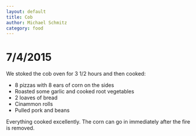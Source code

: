 ```yaml
---
layout: default
title: Cob
author: Michael Schmitz
category: food
---
```


# 7/4/2015

We stoked the cob oven for 3 1/2 hours and then cooked:

* 8 pizzas with 8 ears of corn on the sides
* Roasted some garlic and cooked root vegetables
* 2 loaves of bread
* Cinammon rolls
* Pulled pork and beans

Everything cooked excellently.  The corn can go in immediately after the fire
is removed.
